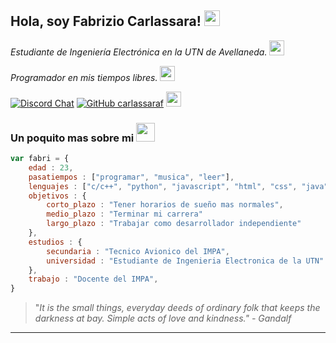 <h2>Hola, soy Fabrizio Carlassara! <img src="https://static.wikia.nocookie.net/witcher/images/4/4b/Wolf_School_medallion.png/revision/latest/top-crop/width/300/height/300?cb=20151008164535" width="25"></h2>

*Estudiante de Ingeniería Electrónica en la UTN de Avellaneda.* <img src="https://media0.giphy.com/media/mEt0VjSByhp5HIZmu4/giphy.gif?cid=ecf05e47t8ocqzd7j6djza3v1okhxsuyp295uhfucehvq2om&rid=giphy.gif" height="24">

*Programador en mis tiempos libres.* <img src="https://media3.giphy.com/media/f6hnhHkks8bk4jwjh3/giphy.gif?cid=ecf05e47nskwejyrzpe55jb4mxkrssurt659gmjys8734ka8&rid=giphy.gif" height="24">

[![Discord Chat](https://img.shields.io/discord/789588051303202916.svg)](https://discord.gg/)
[![GitHub carlassaraf](https://img.shields.io/github/followers/carlassaraf?label=Follow&style=social)](https://github/com/carlassaraf)
[<img src="https://cdn.iconscout.com/icon/free/png-256/instagram-233-896451.png" height="24">](https://instagram.com/carlassaraf)

### Un poquito mas sobre mi <img src="https://giphy.com/stickers/harrypotter-back-to-school-hogwarts-backtohogwarts-lr7oEPc5Y5kBbM7Q8G" width="30">

```javascript
var fabri = {
    edad : 23,
    pasatiempos : ["programar", "musica", "leer"],
    lenguajes : ["c/c++", "python", "javascript", "html", "css", "java"],
    objetivos : {
        corto_plazo : "Tener horarios de sueño mas normales",
        medio_plazo : "Terminar mi carrera"
        largo_plazo : "Trabajar como desarrollador independiente"
    },
    estudios : {
    	secundaria : "Tecnico Avionico del IMPA",
    	universidad : "Estudiante de Ingenieria Electronica de la UTN"
	},
	trabajo : "Docente del IMPA",
}
```

> "*It is the small things, everyday deeds of ordinary folk that keeps the darkness at bay. Simple acts of love and kindness." - Gandalf* 
---
